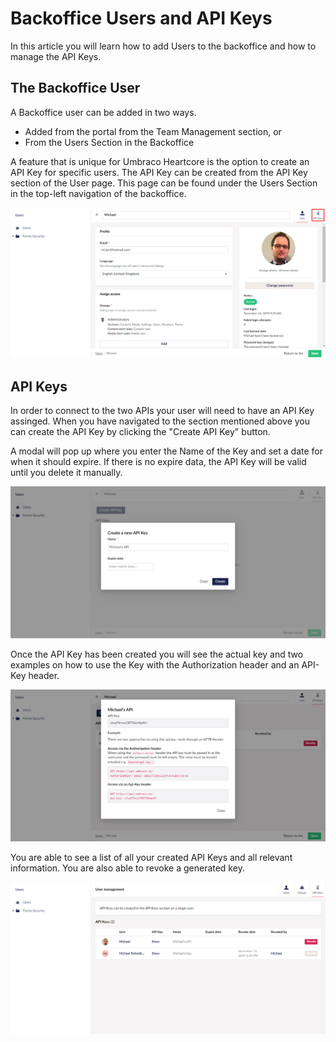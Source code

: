 # Backoffice Users and API Keys

In this article you will learn how to add Users to the backoffice and how to manage the API Keys.

## The Backoffice User

A Backoffice user can be added in two ways.

-   Added from the portal from the Team Management section, or
-   From the Users Section in the Backoffice

A feature that is unique for Umbraco Heartcore is the option to create an API Key for specific users. The API Key can be created from the API Key section of the User page. This page can be found under the Users Section in the top-left navigation of the backoffice.

![User Page in the Backoffice](images/userAPI.png)

## API Keys

In order to connect to the two APIs your user will need to have an API Key assinged. When you have navigated to the section mentioned above you can create the API Key by clicking the "Create API Key" button.

A modal will pop up where you enter the Name of the Key and set a date for when it should expire. If there is no expire data, the API Key will be valid until you delete it manually.

![Creating the API Key](images/createAPI.png)

Once the API Key has been created you will see the actual key and two examples on how to use the Key with the Authorization header and an API-Key header.

![The created API Key](images/generatedAPI.png)

You are able to see a list of all your created API Keys and all relevant information. You are also able to revoke a generated key.

![List of all APIs](images/listOfAPIs.png)
